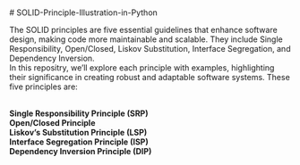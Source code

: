 











<br># SOLID-Principle-Illustration-in-Python

The SOLID principles are five essential guidelines that enhance software design, making code more maintainable and scalable. They include Single Responsibility, Open/Closed, Liskov Substitution, Interface Segregation, and Dependency Inversion. <br>In this repositry, we’ll explore each principle with examples, highlighting their significance in creating robust and adaptable software systems. These five principles are:

<br>**Single Responsibility Principle (SRP)**
<br>**Open/Closed Principle**
<br>**Liskov’s Substitution Principle (LSP)**
<br>**Interface Segregation Principle (ISP)**
<br>**Dependency Inversion Principle (DIP)**
